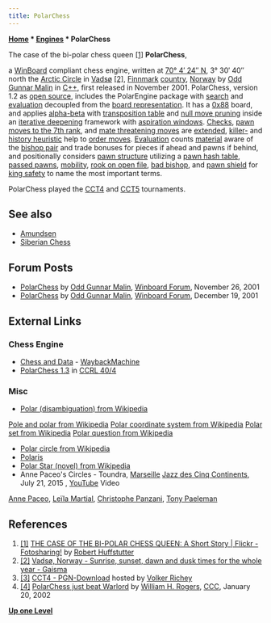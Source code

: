 ```yaml
---
title: PolarChess
---
```

**[Home](Home "Home") \* [Engines](Engines "Engines") \* PolarChess**



 [](http://www.flickr.com/photos/29528454@N04/5428134932) The case of the bi-polar chess queen <a id="cite-note-1" href="#cite-ref-1">[1]</a> 
**PolarChess**,  

a [WinBoard](WinBoard "WinBoard") compliant chess engine, written at [70° 4′ 24″ N](http://toolserver.org/~geohack/geohack.php?pagename=Vads%C3%B8&params=70_04_24_N_029_44_59_E_region:NO_type:city), 3° 30′ 40″ north the [Arctic Circle](https://en.wikipedia.org/wiki/Arctic_Circle) in [Vadsø](https://en.wikipedia.org/wiki/Vads%C3%B8) <a id="cite-note-2" href="#cite-ref-2">[2]</a>, [Finnmark](https://en.wikipedia.org/wiki/Finnmark) [country](https://en.wikipedia.org/wiki/Counties_of_Norway), [Norway](https://en.wikipedia.org/wiki/Norway) by [Odd Gunnar Malin](Odd_Gunnar_Malin "Odd Gunnar Malin") in [C++](Cpp "Cpp"), first released in November 2001. PolarChess, version 1.2 as [open source](Category:Open_Source "Category:Open Source"), includes the PolarEngine package with [search](Search "Search") and [evaluation](Evaluation "Evaluation") decoupled from the [board representation](Board_Representation "Board Representation"). It has a [0x88](0x88 "0x88") board, and applies [alpha-beta](Alpha-Beta "Alpha-Beta") with [transposition table](Transposition_Table "Transposition Table") and [null move pruning](Null_Move_Pruning "Null Move Pruning") inside an [iterative deepening](Iterative_Deepening "Iterative Deepening") framework with [aspiration windows](Aspiration_Windows "Aspiration Windows"). [Checks](Check_Extensions "Check Extensions"), [pawn moves to the 7th rank](Passed_Pawn_Extensions "Passed Pawn Extensions"), and [mate threatening moves](Mate_Threat_Extensions "Mate Threat Extensions") are [extended](Extensions "Extensions"), [killer-](Killer_Heuristic "Killer Heuristic") and [history heuristic](History_Heuristic "History Heuristic") help to [order moves](Move_Ordering "Move Ordering"). [Evaluation](Evaluation "Evaluation") counts [material](Material "Material") aware of the [bishop pair](Bishop_Pair "Bishop Pair") and trade bonuses for pieces if ahead and pawns if behind, and positionally considers [pawn structure](Pawn_Structure "Pawn Structure") utilizing a [pawn hash table](Pawn_Hash_Table "Pawn Hash Table"), [passed pawns](Passed_Pawn "Passed Pawn"), [mobility](Mobility "Mobility"), [rook on open file](Rook_on_Open_File "Rook on Open File"), [bad bishop](Bad_Bishop "Bad Bishop"), and [pawn shield](King_Safety#PawnShield "King Safety") for [king safety](King_Safety "King Safety") to name the most important terms.


PolarChess played the [CCT4](CCT4 "CCT4") and [CCT5](CCT5 "CCT5") tournaments. 



## See also


* [Amundsen](Amundsen "Amundsen")
* [Siberian Chess](Siberian_Chess "Siberian Chess")


## Forum Posts


* [PolarChess](http://www.open-aurec.com/wbforum/viewtopic.php?f=18&t=35161) by [Odd Gunnar Malin](Odd_Gunnar_Malin "Odd Gunnar Malin"), [Winboard Forum](Computer_Chess_Forums "Computer Chess Forums"), November 26, 2001
* [PolarChess](http://www.open-aurec.com/wbforum/viewtopic.php?f=18&t=35265) by [Odd Gunnar Malin](Odd_Gunnar_Malin "Odd Gunnar Malin"), [Winboard Forum](Computer_Chess_Forums "Computer Chess Forums"), December 19, 2001


## External Links


### Chess Engine


* [Chess and Data](http://web.archive.org/web/20100922051419/http://home.online.no/~malin/sjakk/) - [WaybackMachine](https://en.wikipedia.org/wiki/Wayback_Machine)
* [PolarChess 1.3](http://www.computerchess.org.uk/ccrl/404/cgi/engine_details.cgi?match_length=30&print=Details+%28text%29&eng=PolarChess%201.3) in [CCRL 40/4](CCRL "CCRL")


### Misc


* [Polar (disambiguation) from Wikipedia](https://en.wikipedia.org/wiki/Polar)


 [Pole and polar from Wikipedia](https://en.wikipedia.org/wiki/Pole_and_polar)
 [Polar coordinate system from Wikipedia](https://en.wikipedia.org/wiki/Polar_coordinate_system)
 [Polar set from Wikipedia](https://en.wikipedia.org/wiki/Polar_set)
 [Polar question from Wikipedia](https://en.wikipedia.org/wiki/Yes%E2%80%93no_question)
* [Polar circle from Wikipedia](https://en.wikipedia.org/wiki/Polar_circle)
* [Polaris](https://en.wikipedia.org/wiki/Polaris)
* [Polar Star (novel) from Wikipedia](https://en.wikipedia.org/wiki/Polar_Star_%28novel%29)
* Anne Paceo's Circles - Toundra, [Marseille](https://en.wikipedia.org/wiki/Marseille) [Jazz des Cinq Continents](http://www.telerama.fr/festivals-ete/2015/a-marseille-melody-gardot-en-diva-passionnee,129640.php), July 21, 2015 , [YouTube](https://en.wikipedia.org/wiki/YouTube) Video


 [Anne Paceo](https://fr.wikipedia.org/wiki/Anne_Paceo), [Leïla Martial](Category:Le%C3%AFla_Martial "Category:Leïla Martial"), [Christophe Panzani](https://fr.wikipedia.org/wiki/Christophe_Panzani), [Tony Paeleman](Category:Tony_Paeleman "Category:Tony Paeleman")
 
## References


1. <a id="cite-ref-1" href="#cite-note-1">[1]</a> [THE CASE OF THE BI-POLAR CHESS QUEEN: A Short Story | Flickr - Fotosharing!](http://www.flickr.com/photos/29528454@N04/5428134932) by [Robert Huffstutter](http://www.flickr.com/photos/huffstutterrobertl/)
2. <a id="cite-ref-2" href="#cite-note-2">[2]</a> [Vadsø, Norway - Sunrise, sunset, dawn and dusk times for the whole year - Gaisma](http://www.gaisma.com/en/location/vadso.html)
3. <a id="cite-ref-3" href="#cite-note-3">[3]</a> [CCT4 - PGN-Download](http://www.vrichey.de/cct4/) hosted by [Volker Richey](index.php?title=Volker_Richey&action=edit&redlink=1 "Volker Richey (page does not exist)")
4. <a id="cite-ref-4" href="#cite-note-4">[4]</a> [PolarChess just beat Warlord](https://www.stmintz.com/ccc/index.php?id=208631) by [William H. Rogers](William_H._Rogers "William H. Rogers"), [CCC](CCC "CCC"), January 20, 2002

**[Up one Level](Engines "Engines")**







 
